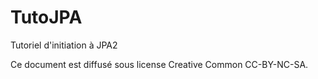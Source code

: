 TutoJPA
=======
Tutoriel d'initiation à JPA2


Ce document est diffusé sous license Creative Common CC-BY-NC-SA.
